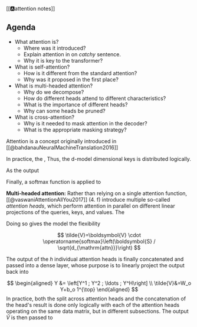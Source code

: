 [[🅰️attention notes]]

## Agenda
- What attention is?
	- Where was it introduced?
	- Explain attention in on *catchy* sentence.
	- Why it is key to the transformer?
- What is self-attention?
	- How is it different from the standard attention?
	- Why was it proposed in the first place?
- What is multi-headed attention?
	- Why do we decompose?
	- How do different heads attend to different characteristics?
	- What is the importance of different heads?
	- Why can some heads be pruned?
- What is cross-attention?
	- Why is it needed to mask attention in the decoder?
	- What is the appropriate masking strategy?





Attention is a concept originally introduced in [[@bahdanauNeuralMachineTranslation2016]]


In practice,  the , Thus, the d-model dimensional keys is distributed logically. 


As the output 

Finally, a softmax function is applied to 

**Multi-headed attention:**
Rather than relying on a single attention function, [[@vaswaniAttentionAllYou2017]] (4. f) introduce multiple so-called *attention heads*, which perform attention in parallel on different linear projections of the queries, keys, and values. The 

Doing so gives the model the flexibility


$$
\tilde{V}=\boldsymbol{V} \cdot \operatorname{softmax}\left(\boldsymbol{S} / \sqrt{d_{\mathrm{attn}}}\right)
$$

The output of the $h$ individual attention heads is finally concatenated and passed into a dense layer, whose purpose is to linearly project the output back into

$$
\begin{aligned}
Y &= \left[Y^1 ; Y^2 ; \ldots ; Y^H\right] \\
\tilde{V}&=W_o Y+b_o 1^{\top}
\end{aligned}
$$
In practice, both the split across attention heads and the concatenation of the head's result is done only logically with each of the attention heads operating on the same data matrix, but in different subsections. The output $\tilde{V}$ is then passed to 
